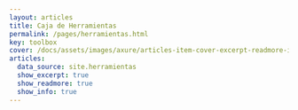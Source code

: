 ```yaml
---
layout: articles
title: Caja de Herramientas
permalink: /pages/herramientas.html
key: toolbox
cover: /docs/assets/images/axure/articles-item-cover-excerpt-readmore-info.jpg
articles:
  data_source: site.herramientas
  show_excerpt: true
  show_readmore: true
  show_info: true
---
```


<div class="article__content" markdown="1">
</div>
